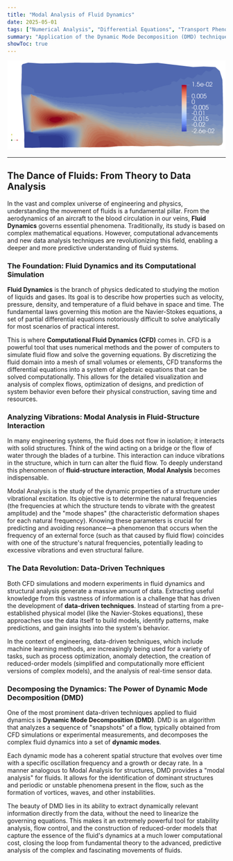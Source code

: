 ```yaml
---
title: "Modal Analysis of Fluid Dynamics"
date: 2025-05-01
tags: ["Numerical Analysis", "Differential Equations", "Transport Phenomena", "Heat Transfer", "Fluid Dynamics", "Computational Fluid Dynamics", "Scientific Computing"]
summary: "Application of the Dynamic Mode Decomposition (DMD) technique to identify and understand coherent structures (or modes) that dominate the spatial and temporal behavior of a fluid flow."
showToc: true
---
```


![](dynamic_mode_decomposition.png)

---

## The Dance of Fluids: From Theory to Data Analysis

In the vast and complex universe of engineering and physics, understanding the movement of fluids is a fundamental pillar. From the aerodynamics of an aircraft to the blood circulation in our veins, **Fluid Dynamics** governs essential phenomena. Traditionally, its study is based on complex mathematical equations. However, computational advancements and new data analysis techniques are revolutionizing this field, enabling a deeper and more predictive understanding of fluid systems.

### The Foundation: Fluid Dynamics and its Computational Simulation

**Fluid Dynamics** is the branch of physics dedicated to studying the motion of liquids and gases. Its goal is to describe how properties such as velocity, pressure, density, and temperature of a fluid behave in space and time. The fundamental laws governing this motion are the Navier-Stokes equations, a set of partial differential equations notoriously difficult to solve analytically for most scenarios of practical interest.

This is where **Computational Fluid Dynamics (CFD)** comes in. CFD is a powerful tool that uses numerical methods and the power of computers to simulate fluid flow and solve the governing equations. By discretizing the fluid domain into a mesh of small volumes or elements, CFD transforms the differential equations into a system of algebraic equations that can be solved computationally. This allows for the detailed visualization and analysis of complex flows, optimization of designs, and prediction of system behavior even before their physical construction, saving time and resources.

### Analyzing Vibrations: Modal Analysis in Fluid-Structure Interaction

In many engineering systems, the fluid does not flow in isolation; it interacts with solid structures. Think of the wind acting on a bridge or the flow of water through the blades of a turbine. This interaction can induce vibrations in the structure, which in turn can alter the fluid flow. To deeply understand this phenomenon of **fluid-structure interaction**, **Modal Analysis** becomes indispensable.

Modal Analysis is the study of the dynamic properties of a structure under vibrational excitation. Its objective is to determine the natural frequencies (the frequencies at which the structure tends to vibrate with the greatest amplitude) and the "mode shapes" (the characteristic deformation shapes for each natural frequency). Knowing these parameters is crucial for predicting and avoiding resonance—a phenomenon that occurs when the frequency of an external force (such as that caused by fluid flow) coincides with one of the structure's natural frequencies, potentially leading to excessive vibrations and even structural failure.

### The Data Revolution: Data-Driven Techniques

Both CFD simulations and modern experiments in fluid dynamics and structural analysis generate a massive amount of data. Extracting useful knowledge from this vastness of information is a challenge that has driven the development of **data-driven techniques**. Instead of starting from a pre-established physical model (like the Navier-Stokes equations), these approaches use the data itself to build models, identify patterns, make predictions, and gain insights into the system's behavior.

In the context of engineering, data-driven techniques, which include machine learning methods, are increasingly being used for a variety of tasks, such as process optimization, anomaly detection, the creation of reduced-order models (simplified and computationally more efficient versions of complex models), and the analysis of real-time sensor data.

### Decomposing the Dynamics: The Power of Dynamic Mode Decomposition (DMD)

One of the most prominent data-driven techniques applied to fluid dynamics is **Dynamic Mode Decomposition (DMD)**. DMD is an algorithm that analyzes a sequence of "snapshots" of a flow, typically obtained from CFD simulations or experimental measurements, and decomposes the complex fluid dynamics into a set of **dynamic modes**.

Each dynamic mode has a coherent spatial structure that evolves over time with a specific oscillation frequency and a growth or decay rate. In a manner analogous to Modal Analysis for structures, DMD provides a "modal analysis" for fluids. It allows for the identification of dominant structures and periodic or unstable phenomena present in the flow, such as the formation of vortices, waves, and other instabilities.

The beauty of DMD lies in its ability to extract dynamically relevant information directly from the data, without the need to linearize the governing equations. This makes it an extremely powerful tool for stability analysis, flow control, and the construction of reduced-order models that capture the essence of the fluid's dynamics at a much lower computational cost, closing the loop from fundamental theory to the advanced, predictive analysis of the complex and fascinating movements of fluids.
